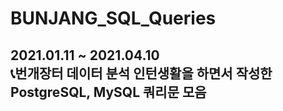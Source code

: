 # BUNJANG_SQL_Queries
<b>2021.01.11 ~ 2021.04.10</b><br>
📞번개장터 데이터 분석 인턴생활을 하면서 작성한 PostgreSQL, MySQL 쿼리문 모음
- 
